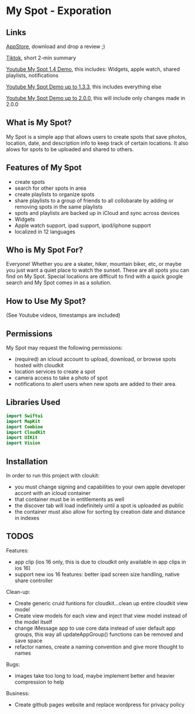 # My Spot - Exporation

## Links
[AppStore](https://apps.apple.com/us/app/my-spot-exploration/id1613618373), download and drop a review ;)

[Tiktok](https://www.tiktok.com/@myspotexploration/video/7099636047973272874?is_copy_url=1&is_from_webapp=v1), short 2-min summary

[Youtube My Spot 1.4 Demo](https://www.youtube.com/watch?v=OSmGs8Fs5_I&t=324s), this includes: Widgets, apple watch, shared playlists, notifications

[Youtube My Spot Demo up to 1.3.3](https://www.youtube.com/watch?v=UcQJhaeTPng&t=11s), this includes everything else

[Youtube My Spot Demo up to 2.0.0](https://youtube.com/shorts/P-rfnfZ44XM?feature=share), this will include only changes made in 2.0.0

## What is My Spot?
My Spot is a simple app that allows users to create spots that save photos, location, date, and description info to keep track of certain locations. It also alows for spots to be uploaded and shared to others.

## Features of My Spot
- create spots
- search for other spots in area
- create playlists to organize spots
- share playlists to a group of friends to all collobarate by adding or removing spots in the same playlists
- spots and playlists are backed up in iCloud and sync across devices
- Widgets
- Apple watch support, ipad support, ipod/iphone support
- localized in 12 languages

## Who is My Spot For?
Everyone! Whether you are a skater, hiker, mountain biker, etc, or maybe you just want a quiet place to watch the sunset. These are all spots you can find on My Spot. Special locations are difficult to find with a quick google search and My Spot comes in as a solution.

## How to Use My Spot?
(See Youtube videos, timestamps are included)

## Permissions
My Spot may request the following permissions:
- (required) an icloud account to upload, download, or browse spots hosted with cloudkit
- location services to create a spot
- camera access to take a photo of spot
- notifications to alert users when new spots are added to their area.

## Libraries Used
```swift
import Swiftui
import MapKit
import Combine
import CloudKit
import UIKit
import Vision
```


## Installation
In order to run this project with cloukit:

- you must change signing and capabilities to your own apple developer accont with an icloud container
- that container must be in entitlements as well
- the discover tab will load indefinitely until a spot is uploaded as public
- the container must also allow for sorting by creation date and distance in indexes


## TODOS
Features:
- app clip (ios 16 only, this is due to cloudkit only available in app clips in ios 16)
- support new ios 16 features: better ipad screen size handling, native share controller

Clean-up:
- Create generic cruid funtions for cloudkit…clean up entire cloudkit view model
- Create view models for each view and inject that view model instead of the model itself 
- change iMessage app to use core data instead of user default app groups, this way all updateAppGroup() functions can be removed and save space
- refactor names, create a naming convention and give more thought to names

Bugs:
- images take too long to load, maybe implement better and heavier compression to help

Business:
- Create github pages website and replace wordpress for privacy policy

